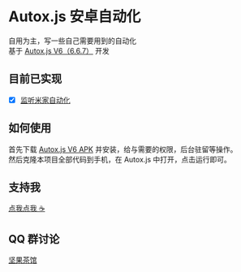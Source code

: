 # Autox.js 安卓自动化

自用为主，写一些自己需要用到的自动化  
基于 [Autox.js V6（6.6.7）](https://github.com/kkevsekk1/AutoX) 开发

## 目前已实现

-   [x] [监听米家自动化](https://github.com/n0tssss/autoxjs/tree/master/mi)

## 如何使用

首先下载 [Autox.js V6 APK](https://github.com/kkevsekk1/AutoX/releases/download/6.6.7/Autox-v6-universal-release-6.6.7.apk) 并安装，给与需要的权限，后台驻留等操作。  
然后克隆本项目全部代码到手机，在 Autox.js 中打开，点击运行即可。

## 支持我

[点我点我 ☕️](https://support.n0ts.top/)

## QQ 群讨论

[坚果茶馆](https://jq.qq.com/?_wv=1027&k=Mh7ah6Dd)
